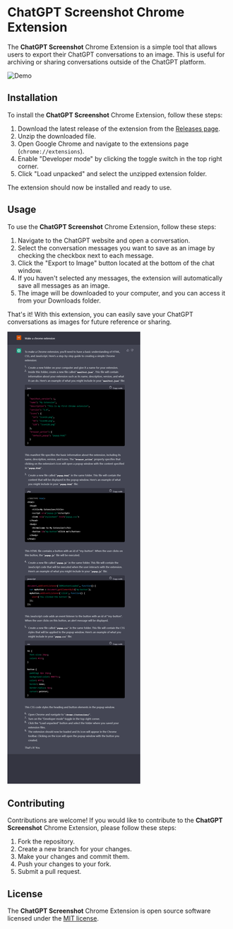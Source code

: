 # ChatGPT Screenshot Chrome Extension

The **ChatGPT Screenshot** Chrome Extension is a simple tool that allows users to export their ChatGPT conversations to an image. This is useful for archiving or sharing conversations outside of the ChatGPT platform.

![Demo](/img/demo.gif)

## Installation

To install the **ChatGPT Screenshot** Chrome Extension, follow these steps:

1.  Download the latest release of the extension from the [Releases page](https://github.com/neteroo9/ChatGPT-Screenshot/releases).
2.  Unzip the downloaded file.
3.  Open Google Chrome and navigate to the extensions page (`chrome://extensions`).
4.  Enable "Developer mode" by clicking the toggle switch in the top right corner.
5.  Click "Load unpacked" and select the unzipped extension folder.

The extension should now be installed and ready to use.

## Usage

To use the **ChatGPT Screenshot** Chrome Extension, follow these steps:

1.  Navigate to the ChatGPT website and open a conversation.
2.  Select the conversation messages you want to save as an image by checking the checkbox next to each message.
3.  Click the "Export to Image" button located at the bottom of the chat window.
4.  If you haven't selected any messages, the extension will automatically save all messages as an image.
5.  The image will be downloaded to your computer, and you can access it from your Downloads folder.

That's it! With this extension, you can easily save your ChatGPT conversations as images for future reference or sharing.

![Sample](/img/demo.png)

## Contributing

Contributions are welcome! If you would like to contribute to the **ChatGPT Screenshot** Chrome Extension, please follow these steps:

1.  Fork the repository.
2.  Create a new branch for your changes.
3.  Make your changes and commit them.
4.  Push your changes to your fork.
5.  Submit a pull request.

## License

The **ChatGPT Screenshot** Chrome Extension is open source software licensed under the [MIT license](https://opensource.org/licenses/MIT).